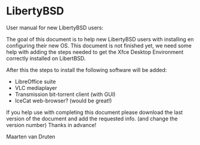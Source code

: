 # LibertyBSD
User manual for new LibertyBSD users:

The goal of this document is to help new LibertyBSD users with installing en configuring their new OS.
This document is not finished yet, we need some help with adding the steps needed to get the
Xfce Desktop Environment correctly installed on LibertBSD.

After this the steps to install the following software will be added:
- LibreOffice suite
- VLC mediaplayer
- Transmission bit-torrent client (with GUI) 
- IceCat web-browser? (would be great!)

If you help use with completing this document please download the last version of the document
and add the requested info. (and change the version number)
Thanks in advance!

Maarten van Druten
